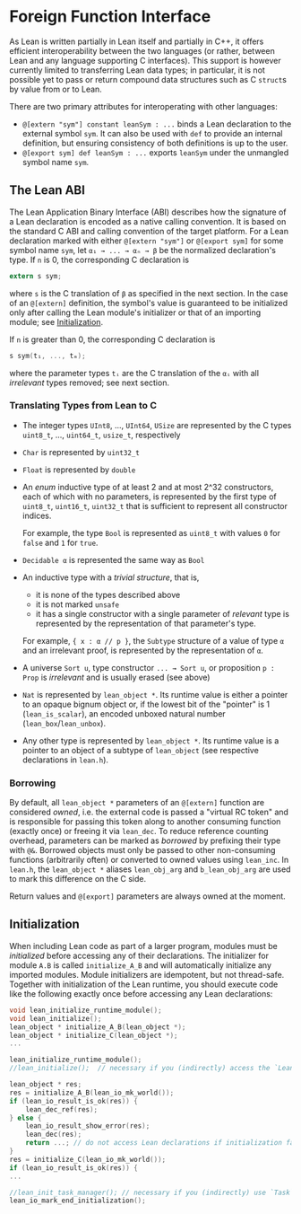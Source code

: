 # Foreign Function Interface

As Lean is written partially in Lean itself and partially in C++, it offers efficient interoperability between the two languages (or rather, between Lean and any language supporting C interfaces).
This support is however currently limited to transferring Lean data types; in particular, it is not possible yet to pass or return compound data structures such as C `struct`s by value from or to Lean.

There are two primary attributes for interoperating with other languages:
* `@[extern "sym"] constant leanSym : ...` binds a Lean declaration to the external symbol `sym`.
  It can also be used with `def` to provide an internal definition, but ensuring consistency of both definitions is up to the user.
* `@[export sym] def leanSym : ...` exports `leanSym` under the unmangled symbol name `sym`.

## The Lean ABI

The Lean Application Binary Interface (ABI) describes how the signature of a Lean declaration is encoded as a native calling convention.
It is based on the standard C ABI and calling convention of the target platform.
For a Lean declaration marked with either `@[extern "sym"]` or `@[export sym]` for some symbol name `sym`, let `α₁ → ... → αₙ → β` be the normalized declaration's type.
If `n` is 0, the corresponding C declaration is
```c
extern s sym;
```
where `s` is the C translation of `β` as specified in the next section.
In the case of an `@[extern]` definition, the symbol's value is guaranteed to be initialized only after calling the Lean module's initializer or that of an importing module; see [Initialization](.#init).

If `n` is greater than 0, the corresponding C declaration is
```c
s sym(t₁, ..., tₘ);
```
where the parameter types `tᵢ` are the C translation of the `αᵢ` with all *irrelevant* types removed; see next section.

### Translating Types from Lean to C

* The integer types `UInt8`, ..., `UInt64`, `USize` are represented by the C types `uint8_t`, ..., `uint64_t`, `usize_t`, respectively
* `Char` is represented by `uint32_t`
* `Float` is represented by `double`
* An *enum* inductive type of at least 2 and at most 2^32 constructors, each of which with no parameters, is represented by the first type of `uint8_t`, `uint16_t`, `uint32_t` that is sufficient to represent all constructor indices.

  For example, the type `Bool` is represented as `uint8_t` with values `0` for `false` and `1` for `true`.
* `Decidable α` is represented the same way as `Bool`
* An inductive type with a *trivial structure*, that is,
  * it is none of the types described above
  * it is not marked `unsafe`
  * it has a single constructor with a single parameter of *relevant* type
  is represented by the representation of that parameter's type.
  
  For example, `{ x : α // p }`, the `Subtype` structure of a value of type `α` and an irrelevant proof, is represented by the representation of `α`.
* A universe `Sort u`, type constructor `... → Sort u`, or proposition `p : Prop` is *irrelevant* and is usually erased (see above)
* `Nat` is represented by `lean_object *`.
  Its runtime value is either a pointer to an opaque bignum object or, if the lowest bit of the "pointer" is 1 (`lean_is_scalar`), an encoded unboxed natural number (`lean_box`/`lean_unbox`).
* Any other type is represented by `lean_object *`.
  Its runtime value is a pointer to an object of a subtype of `lean_object` (see respective declarations in `lean.h`).

### Borrowing

By default, all `lean_object *` parameters of an `@[extern]` function are considered *owned*, i.e. the external code is passed a "virtual RC token" and is responsible for passing this token along to another consuming function (exactly once) or freeing it via `lean_dec`.
To reduce reference counting overhead, parameters can be marked as *borrowed* by prefixing their type with `@&`.
Borrowed objects must only be passed to other non-consuming functions (arbitrarily often) or converted to owned values using `lean_inc`.
In `lean.h`, the `lean_object *` aliases `lean_obj_arg` and `b_lean_obj_arg` are used to mark this difference on the C side.

Return values and `@[export]` parameters are always owned at the moment.

## Initialization

When including Lean code as part of a larger program, modules must be *initialized* before accessing any of their declarations.
The initializer for module `A.B` is called `initialize_A_B` and will automatically initialize any imported modules.
Module initializers are idempotent, but not thread-safe.
Together with initialization of the Lean runtime, you should execute code like the following exactly once before accessing any Lean declarations:
```c
void lean_initialize_runtime_module();
void lean_initialize();
lean_object * initialize_A_B(lean_object *);
lean_object * initialize_C(lean_object *);
...

lean_initialize_runtime_module();
//lean_initialize();  // necessary if you (indirectly) access the `Lean` package

lean_object * res;
res = initialize_A_B(lean_io_mk_world());
if (lean_io_result_is_ok(res)) {
    lean_dec_ref(res);
} else {
    lean_io_result_show_error(res);
    lean_dec(res);
    return ...; // do not access Lean declarations if initialization failed
}
res = initialize_C(lean_io_mk_world());
if (lean_io_result_is_ok(res)) {
...

//lean_init_task_manager(); // necessary if you (indirectly) use `Task`
lean_io_mark_end_initialization();
```
